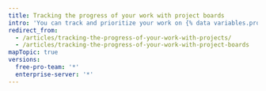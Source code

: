 ```yaml
---
title: Tracking the progress of your work with project boards
intro: 'You can track and prioritize your work on {% data variables.product.product_name %} by creating a project board with associated issues, pull requests, and notes.'
redirect_from:
  - /articles/tracking-the-progress-of-your-work-with-projects/
  - /articles/tracking-the-progress-of-your-work-with-project-boards
mapTopic: true
versions:
  free-pro-team: '*'
  enterprise-server: '*'
---
```



